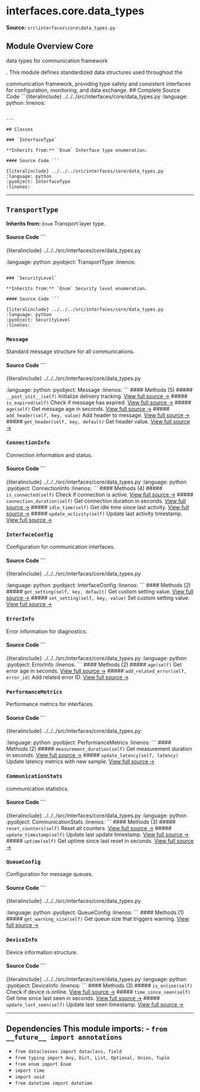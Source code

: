 # interfaces.core.data_types

**Source:** `src\interfaces\core\data_types.py`

## Module Overview Core

data types for communication framework

. This module defines standardized data structures used throughout the


communication framework, providing type safety and consistent interfaces
for configuration, monitoring, and data exchange. ## Complete Source Code ```{literalinclude} ../../../src/interfaces/core/data_types.py
:language: python
:linenos:
```

---

## Classes

### `InterfaceType`

**Inherits from:** `Enum` Interface type enumeration.

#### Source Code ```

{literalinclude} ../../../src/interfaces/core/data_types.py
:language: python
:pyobject: InterfaceType
:linenos:
```

---

## `TransportType`

**Inherits from:** `Enum` Transport layer type.

#### Source Code ```

{literalinclude} ../../../src/interfaces/core/data_types.py

:language: python
:pyobject: TransportType
:linenos:
```

### `SecurityLevel`

**Inherits from:** `Enum` Security level enumeration.

#### Source Code ```

{literalinclude} ../../../src/interfaces/core/data_types.py
:language: python
:pyobject: SecurityLevel
:linenos:
```

### `Message`

Standard message structure for all communications.

#### Source Code ```

{literalinclude} ../../../src/interfaces/core/data_types.py

:language: python
:pyobject: Message
:linenos:
``` #### Methods (5) ##### `__post_init__(self)` Initialize delivery tracking. [View full source →](#method-message-__post_init__) ##### `is_expired(self)` Check if message has expired. [View full source →](#method-message-is_expired) ##### `age(self)` Get message age in seconds. [View full source →](#method-message-age) ##### `add_header(self, key, value)` Add header to message. [View full source →](#method-message-add_header) ##### `get_header(self, key, default)` Get header value. [View full source →](#method-message-get_header)

### `ConnectionInfo`

Connection information and status.

#### Source Code ```

{literalinclude} ../../../src/interfaces/core/data_types.py
:language: python
:pyobject: ConnectionInfo
:linenos:
``` #### Methods (4) ##### `is_connected(self)` Check if connection is active. [View full source →](#method-connectioninfo-is_connected) ##### `connection_duration(self)` Get connection duration in seconds. [View full source →](#method-connectioninfo-connection_duration) ##### `idle_time(self)` Get idle time since last activity. [View full source →](#method-connectioninfo-idle_time) ##### `update_activity(self)` Update last activity timestamp. [View full source →](#method-connectioninfo-update_activity)

### `InterfaceConfig`

Configuration for communication interfaces.

#### Source Code ```

{literalinclude} ../../../src/interfaces/core/data_types.py

:language: python
:pyobject: InterfaceConfig
:linenos:
``` #### Methods (2) ##### `get_setting(self, key, default)` Get custom setting value. [View full source →](#method-interfaceconfig-get_setting) ##### `set_setting(self, key, value)` Set custom setting value. [View full source →](#method-interfaceconfig-set_setting)

### `ErrorInfo`

Error information for diagnostics.

#### Source Code ```

{literalinclude} ../../../src/interfaces/core/data_types.py
:language: python
:pyobject: ErrorInfo
:linenos:
``` #### Methods (2) ##### `age(self)` Get error age in seconds. [View full source →](#method-errorinfo-age) ##### `add_related_error(self, error_id)` Add related error ID. [View full source →](#method-errorinfo-add_related_error)

### `PerformanceMetrics`

Performance metrics for interfaces.

#### Source Code ```

{literalinclude} ../../../src/interfaces/core/data_types.py

:language: python
:pyobject: PerformanceMetrics
:linenos:
``` #### Methods (2) ##### `measurement_duration(self)` Get measurement duration in seconds. [View full source →](#method-performancemetrics-measurement_duration) ##### `update_latency(self, latency)` Update latency metrics with new sample. [View full source →](#method-performancemetrics-update_latency)

### `CommunicationStats`

communication statistics.

#### Source Code ```

{literalinclude} ../../../src/interfaces/core/data_types.py
:language: python
:pyobject: CommunicationStats
:linenos:
``` #### Methods (3) ##### `reset_counters(self)` Reset all counters. [View full source →](#method-communicationstats-reset_counters) ##### `update_timestamp(self)` Update last update timestamp. [View full source →](#method-communicationstats-update_timestamp) ##### `uptime(self)` Get uptime since last reset in seconds. [View full source →](#method-communicationstats-uptime)

### `QueueConfig`

Configuration for message queues.

#### Source Code ```

{literalinclude} ../../../src/interfaces/core/data_types.py

:language: python
:pyobject: QueueConfig
:linenos:
``` #### Methods (1) ##### `get_warning_size(self)` Get queue size that triggers warning. [View full source →](#method-queueconfig-get_warning_size)

### `DeviceInfo`

Device information structure.

#### Source Code ```

{literalinclude} ../../../src/interfaces/core/data_types.py
:language: python
:pyobject: DeviceInfo
:linenos:
``` #### Methods (3) ##### `is_online(self)` Check if device is online. [View full source →](#method-deviceinfo-is_online) ##### `time_since_seen(self)` Get time since last seen in seconds. [View full source →](#method-deviceinfo-time_since_seen) ##### `update_last_seen(self)` Update last seen timestamp. [View full source →](#method-deviceinfo-update_last_seen)

---

## Dependencies This module imports: - `from __future__ import annotations`

- `from dataclasses import dataclass, field`
- `from typing import Any, Dict, List, Optional, Union, Tuple`
- `from enum import Enum`
- `import time`
- `import uuid`
- `from datetime import datetime`
